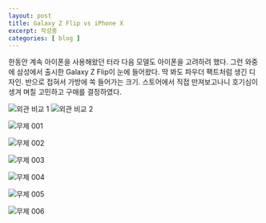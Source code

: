 ```yaml
---
layout: post
title: Galaxy Z Flip vs iPhone X
excerpt: 작성중
categories: [ blog ]
---
```


한동안 계속 아이폰을 사용해왔던 터라 다음 모델도 아이폰을 고려하려 했다. 그런 와중에 삼성에서 출시한 Galaxy Z Flip이 눈에 들어왔다.
딱 봐도 파우더 팩트처럼 생긴 디자인. 반으로 접혀서 가방에 쏙 들어가는 크기. 스토어에서 직접 만져보고나니 호기심이 생겨 며칠 고민하고 구매를 결정하였다.

![외관 비교 1](https://drive.google.com/uc?id=1bn5ZlV7s2V5Q-IiiOrMXiLFLqBbmsDAn)
![외관 비교 2](https://drive.google.com/uc?id=1wO0Qr3EScqgHWkFwDWnq3BqvB8_37E7y)

![무제 001](https://user-images.githubusercontent.com/33489620/76156848-7745fd00-6143-11ea-942a-eba37f862fc0.jpeg)

![무제 002](https://user-images.githubusercontent.com/33489620/76156847-76ad6680-6143-11ea-8baf-7776f8a57352.jpeg)

![무제 003](https://user-images.githubusercontent.com/33489620/76156846-7614d000-6143-11ea-8d86-22d836ccfc59.jpeg)

![무제 004](https://user-images.githubusercontent.com/33489620/76156845-757c3980-6143-11ea-88a2-7274a57a5641.jpeg)

![무제 005](https://user-images.githubusercontent.com/33489620/76156844-74e3a300-6143-11ea-8d45-9d45ee20b9f7.jpeg)

![무제 006](https://user-images.githubusercontent.com/33489620/76156841-70b78580-6143-11ea-991a-8f86d30ed864.jpeg)
